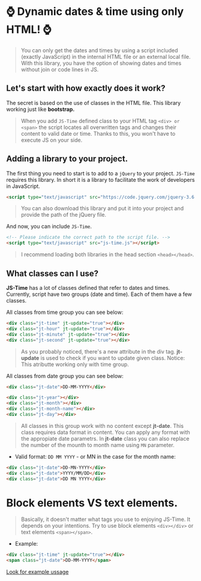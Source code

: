 # ⌚ Dynamic dates & time using only HTML! ⌚

> You can only get the dates and times by using a script included (exactly JavaScript) in the internal HTML file or an external local file. With this library, you have the option of showing dates and times without join or code lines in JS.

## Let's start with how exactly does it work?
The secret is based on the use of classes in the HTML file. This library working just like **bootstrap.**
> When you add ``JS-Time`` defined class to your HTML tag ``<div> or <span>`` the script locates all overwritten tags and changes their content to valid date or time. Thanks to this, you won't have to execute JS on your side.

## Adding a library to your project.
The first thing you need to start is to add to a ``jQuery`` to your project. ``JS-Time`` requires this library. In short it is a library to facilitate the work of developers in JavaScript.
```HTML
<script type="text/javascript" src="https://code.jquery.com/jquery-3.6.0.min.js"></script>
```
> You can also download this library and put it into your project and provide the path of the jQuery file.
  
And now, you can include ``JS-Time``.
```HTML
<!-- Please indicate the correct path to the script file. -->
<script type="text/javascript" src="js-time.js"></script>
```
> I recommend loading both libraries in the head section ``<head></head>``.
  
## What classes can I use? 
**JS-Time** has a lot of classes defined that refer to dates and times. Currently, script have two groups (date and time). Each of them have a few classes.

All classes from time group you can see below:
```HTML
<div class="jt-time" jt-update="true"></div>
<div class="jt-hour" jt-update="true"></div>
<div class="jt-minute" jt-update="true"></div>
<div class="jt-second" jt-update="true"></div>
```
> As you probably noticed, there's a new attribute in the div tag. **jt-update** is used to check if you want to update given class. Notice: This atributte working only with time group.

All classes from date group you can see below:
```HTML
<div class="jt-date">DD-MM-YYYY</div>

<div class="jt-year"></div>
<div class="jt-month"></div>
<div class="jt-month-name"></div>
<div class="jt-day"></div>
```
> All classes in this group work with no content except **jt-date**. This class requires data format in content. You can apply any format with the appropiate date parametrs.
> In **jt-date** class you can also replace the number of the mounth to month name using ``MN`` parameter.
+ Valid format: ``DD MM YYYY`` - or MN in the case for the month name:
```HTML
<div class="jt-date">DD-MN-YYYY</div>
<div class="jt-date">YYYY/MM/DD</div>
<div class="jt-date">DD MN YYYY</div>
```
# Block elements VS text elements.
> Basically, it doesn't matter what tags you use to enjoying JS-Time. It depends on your intentions. Try to use block elements ``<div></div>`` or text elements ``<span></span>``.
+ Example:
```HTML
<div class="jt-time" jt-update="true"></div>
<span class="jt-date">DD-MM-YYYY</span>
```
[Look for example ussage](example)

